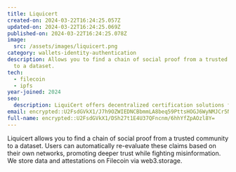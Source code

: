 ```yaml
---
title: Liquicert
created-on: 2024-03-22T16:24:25.057Z
updated-on: 2024-03-22T16:24:25.069Z
published-on: 2024-03-22T16:24:25.078Z
image:
  src: /assets/images/liquicert.png
category: wallets-identity-authentication
description: Allows you to find a chain of social proof from a trusted community
  to a dataset.
tech:
  - filecoin
  - ipfs
year-joined: 2024
seo:
  description: LiquiCert offers decentralized certification solutions for digital assets.
email: encrypted::U2FsdGVkX1/J7h9OZWIEDNCBbmmLA8beq59PttsHOGJ6WyNMJCr5NplSfuQn4XbO
full-name: encrypted::U2FsdGVkX1/DSh27t1E4U37QFncnm/6hhYfZpAOzl8Y=
---
```


Liquicert allows you to find a chain of social proof from a trusted community to a dataset. Users can automatically re-evaluate these claims based on their own networks, promoting deeper trust while fighting misinformation. We store data and attestations on Filecoin via web3.storage.
